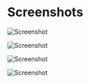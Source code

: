 # Screenshots

![Screenshot](https://github.com/fffranks/dotfiles/blob/master/imagens/Dotfiles.png)

![Screenshot](https://github.com/fffranks/dotfiles/blob/master/imagens/Captura%20de%20tela%20de%2027-10-2019%2013:48:38.png)

![Screenshot](https://github.com/fffranks/dotfiles/blob/master/imagens/Captura%20de%20tela%20de%2030-10-2019%2011:24:25.png)

![Screenshot](https://github.com/fffranks/dotfiles/blob/master/imagens/2019-10-30-112821_1600x900_scrot.png)
